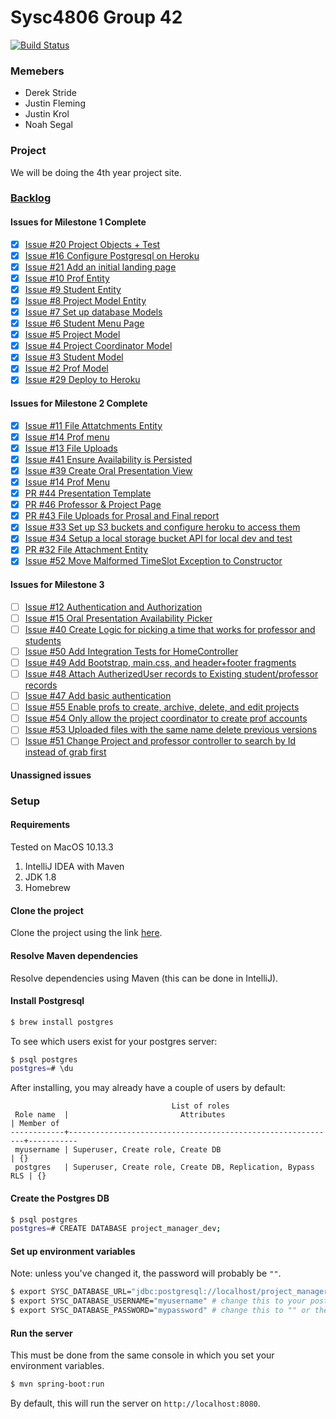 # Sysc4806 Group 42

[![Build Status](https://travis-ci.org/JFleming4/FourthYearProjectSite.svg?branch=master)](https://travis-ci.org/JFleming4/FourthYearProjectSite)

### Memebers
- Derek Stride
- Justin Fleming
- Justin Krol
- Noah Segal

### Project
We will be doing the 4th year project site.

### [Backlog](https://github.com/JFleming4/FourthYearProjectSite/projects/1#column-2280177)
#### Issues for Milestone 1 Complete
- [x] [Issue #20 Project Objects + Test](https://github.com/JFleming4/FourthYearProjectSite/pull/20)
- [x] [Issue #16 Configure Postgresql on Heroku](https://github.com/JFleming4/FourthYearProjectSite/issues/16)
- [x] [Issue #21 Add an initial landing page](https://github.com/JFleming4/FourthYearProjectSite/issues/21)
- [x] [Issue #10 Prof Entity](https://github.com/JFleming4/FourthYearProjectSite/issues/10)
- [x] [Issue #9 Student Entity](https://github.com/JFleming4/FourthYearProjectSite/issues/9)
- [x] [Issue #8 Project Model Entity](https://github.com/JFleming4/FourthYearProjectSite/issues/8)
- [x] [Issue #7 Set up database Models](https://github.com/JFleming4/FourthYearProjectSite/issues/7)
- [x] [Issue #6 Student Menu Page](https://github.com/JFleming4/FourthYearProjectSite/issues/6)    
- [x] [Issue #5 Project Model](https://github.com/JFleming4/FourthYearProjectSite/issues/5)
- [x] [Issue #4 Project Coordinator Model](https://github.com/JFleming4/FourthYearProjectSite/issues/4)
- [x] [Issue #3 Student Model](https://github.com/JFleming4/FourthYearProjectSite/issues/3)
- [x] [Issue #2 Prof Model](https://github.com/JFleming4/FourthYearProjectSite/issues/2)
- [x] [Issue #29 Deploy to Heroku](https://github.com/JFleming4/FourthYearProjectSite/issues/29)
#### Issues for Milestone 2 Complete
- [x] [Issue #11 File Attatchments Entity](https://github.com/JFleming4/FourthYearProjectSite/issues/11)
- [x] [Issue #14 Prof menu](https://github.com/JFleming4/FourthYearProjectSite/issues/14)
- [x] [Issue #13 File Uploads](https://github.com/JFleming4/FourthYearProjectSite/issues/13)
- [x] [Issue #41 Ensure Availability is Persisted](https://github.com/JFleming4/FourthYearProjectSite/issues/41)
- [x] [Issue #39 Create Oral Presentation View](https://github.com/JFleming4/FourthYearProjectSite/issues/39)
- [x] [Issue #14 Prof Menu](https://github.com/JFleming4/FourthYearProjectSite/issues/14)
- [x] [PR #44 Presentation Template](https://github.com/JFleming4/FourthYearProjectSite/pull/44)
- [x] [PR #46 Professor & Project Page](https://github.com/JFleming4/FourthYearProjectSite/pull/46)
- [x] [PR #43 File Uploads for Prosal and Final report](https://github.com/JFleming4/FourthYearProjectSite/pull/43)
- [x] [Issue #33 Set up S3 buckets and configure heroku to access them](https://github.com/JFleming4/FourthYearProjectSite/issues/33)
- [x] [Issue #34 Setup a local storage bucket API for local dev and test](https://github.com/JFleming4/FourthYearProjectSite/issues/34)
- [x] [PR #32 File Attachment Entity](https://github.com/JFleming4/FourthYearProjectSite/pull/32)
- [x] [Issue #52 Move Malformed TimeSlot Exception to Constructor](https://github.com/JFleming4/FourthYearProjectSite/issues/52)

#### Issues for Milestone 3
- [ ] [Issue #12 Authentication and Authorization](https://github.com/JFleming4/FourthYearProjectSite/issues/12)
- [ ] [Issue #15 Oral Presentation Availability Picker](https://github.com/JFleming4/FourthYearProjectSite/issues/15)
- [ ] [Issue #40 Create Logic for picking a time that works for professor and students](https://github.com/JFleming4/FourthYearProjectSite/issues/40)
- [ ] [Issue #50 Add Integration Tests for HomeController](https://github.com/JFleming4/FourthYearProjectSite/pull/50)
- [ ] [Issue #49 Add Bootstrap, main.css, and header+footer fragments](https://github.com/JFleming4/FourthYearProjectSite/pull/49)
- [ ] [Issue #48 Attach AutherizedUser records to Existing student/professor records](https://github.com/JFleming4/FourthYearProjectSite/pull/48)
- [ ] [Issue #47 Add basic authentication](https://github.com/JFleming4/FourthYearProjectSite/pull/47)
- [ ] [Issue #55 Enable profs to create, archive, delete, and edit projects](https://github.com/JFleming4/FourthYearProjectSite/issues/55)
- [ ] [Issue #54 Only allow the project coordinator to create prof accounts](https://github.com/JFleming4/FourthYearProjectSite/issues/54)
- [ ] [Issue #53 Uploaded files with the same name delete previous versions](https://github.com/JFleming4/FourthYearProjectSite/issues/53)
- [ ] [Issue #51 Change Project and professor controller to search by Id instead of grab first](https://github.com/JFleming4/FourthYearProjectSite/issues/51)

#### Unassigned issues


### Setup

#### Requirements
Tested on MacOS 10.13.3
1. IntelliJ IDEA with Maven
2. JDK 1.8
3. Homebrew

#### Clone the project
Clone the project using the link [here](https://github.com/JFleming4/FourthYearProjectSite).

#### Resolve Maven dependencies
Resolve dependencies using Maven (this can be done in IntelliJ).

#### Install Postgresql

```bash
$ brew install postgres
```

To see which users exist for your postgres server:
```bash
$ psql postgres
postgres=# \du
```
After installing, you may already have a couple of users by default:
```
                                    List of roles
 Role name  |                         Attributes                         | Member of
------------+------------------------------------------------------------+-----------
 myusername | Superuser, Create role, Create DB                          | {}
 postgres   | Superuser, Create role, Create DB, Replication, Bypass RLS | {}
```

#### Create the Postgres DB

```bash
$ psql postgres
postgres=# CREATE DATABASE project_manager_dev;
```

#### Set up environment variables
Note: unless you've changed it, the password will probably be `""`.

```bash
$ export SYSC_DATABASE_URL="jdbc:postgresql://localhost/project_manager_dev" # do not change this
$ export SYSC_DATABASE_USERNAME="myusername" # change this to your postgres username
$ export SYSC_DATABASE_PASSWORD="mypassword" # change this to "" or the password you set
```

#### Run the server
This must be done from the same console in which you set your environment variables.

```bash
$ mvn spring-boot:run
```

By default, this will run the server on `http://localhost:8080`.
